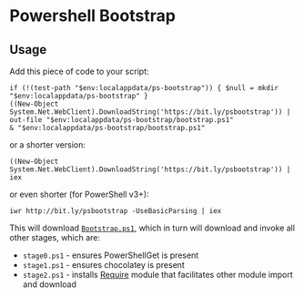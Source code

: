 # Powershell Bootstrap

## Usage

Add this piece of code to your script:

    if (!(test-path "$env:localappdata/ps-bootstrap")) { $null = mkdir "$env:localappdata/ps-bootstrap" }
    ((New-Object System.Net.WebClient).DownloadString('https://bit.ly/psbootstrap')) | out-file "$env:localappdata/ps-bootstrap/bootstrap.ps1" 
    & "$env:localappdata/ps-bootstrap/bootstrap.ps1"
    
or a shorter version:
    
    ((New-Object System.Net.WebClient).DownloadString('https://bit.ly/psbootstrap')) | iex    

or even shorter (for PowerShell v3+):

    iwr http://bit.ly/psbootstrap -UseBasicParsing | iex
 
This will download [`Bootstrap.ps1`](https://github.com/qbikez/ps-bootstrap/blob/master/bootstrap.ps1), which in turn will download and invoke all other stages, which are:

* `stage0.ps1` - ensures PowerShellGet is present
* `stage1.ps1` - ensures chocolatey is present
* `stage2.ps1` - installs [Require](https://www.powershellgallery.com/packages/require) module that facilitates other module import and download
